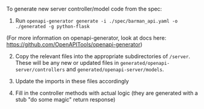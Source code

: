 To generate new server controller/model code from the spec:

1. Run
`openapi-generator generate -i ./spec/barman_api.yaml -o ./generated -g python-flask`

(For more information on openapi-generator, look at docs here: https://github.com/OpenAPITools/openapi-generator)


2. Copy the relevant files into the appropriate subdirectories of `/server`. These will be any new or updated files in `generated/openapi-server/controllers` and `generated/openapi-server/models`. 

3. Update the imports in these files accordingly

4. Fill in the controller methods with actual logic (they are generated with a stub "do some magic" return response)
